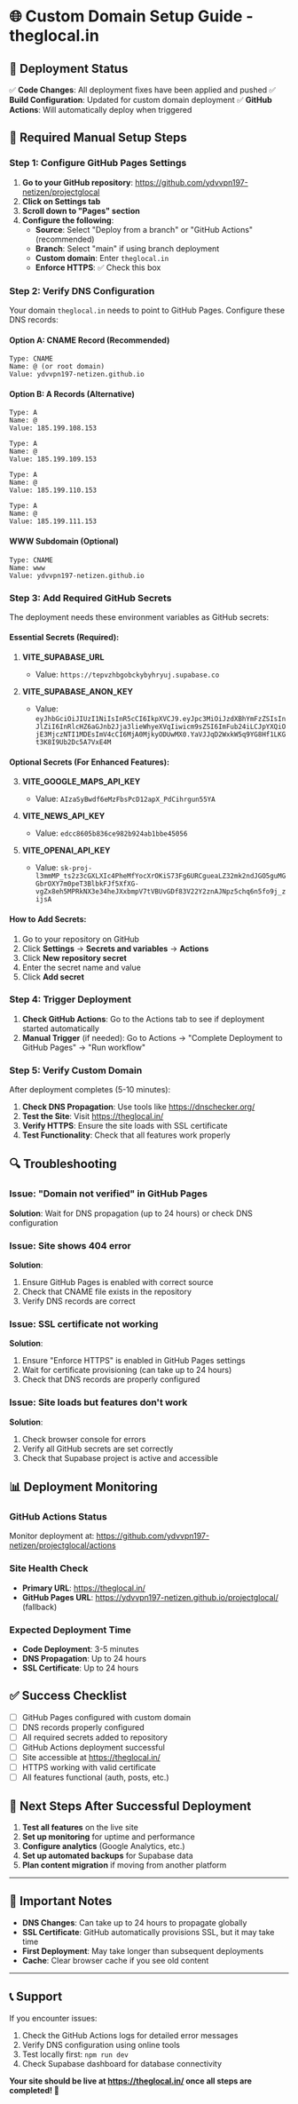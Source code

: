 # 🌐 Custom Domain Setup Guide - theglocal.in

## 🚀 Deployment Status
✅ **Code Changes**: All deployment fixes have been applied and pushed
✅ **Build Configuration**: Updated for custom domain deployment
✅ **GitHub Actions**: Will automatically deploy when triggered

## 🔧 Required Manual Setup Steps

### Step 1: Configure GitHub Pages Settings

1. **Go to your GitHub repository**: https://github.com/ydvvpn197-netizen/projectglocal
2. **Click on Settings tab**
3. **Scroll down to "Pages" section**
4. **Configure the following**:
   - **Source**: Select "Deploy from a branch" or "GitHub Actions" (recommended)
   - **Branch**: Select "main" if using branch deployment
   - **Custom domain**: Enter `theglocal.in`
   - **Enforce HTTPS**: ✅ Check this box

### Step 2: Verify DNS Configuration

Your domain `theglocal.in` needs to point to GitHub Pages. Configure these DNS records:

#### Option A: CNAME Record (Recommended)
```
Type: CNAME
Name: @ (or root domain)
Value: ydvvpn197-netizen.github.io
```

#### Option B: A Records (Alternative)
```
Type: A
Name: @
Value: 185.199.108.153

Type: A
Name: @
Value: 185.199.109.153

Type: A
Name: @
Value: 185.199.110.153

Type: A
Name: @
Value: 185.199.111.153
```

#### WWW Subdomain (Optional)
```
Type: CNAME
Name: www
Value: ydvvpn197-netizen.github.io
```

### Step 3: Add Required GitHub Secrets

The deployment needs these environment variables as GitHub secrets:

#### Essential Secrets (Required):
1. **VITE_SUPABASE_URL**
   - Value: `https://tepvzhbgobckybyhryuj.supabase.co`
   
2. **VITE_SUPABASE_ANON_KEY**
   - Value: `eyJhbGciOiJIUzI1NiIsInR5cCI6IkpXVCJ9.eyJpc3MiOiJzdXBhYmFzZSIsInJlZiI6InRlcHZ6aGJnb2Jja3lieWhyeXVqIiwicm9sZSI6ImFub24iLCJpYXQiOjE3MjczNTI1MDEsImV4cCI6MjA0MjkyODUwMX0.YaVJJqD2WxkW5q9YG8Hf1LKGt3K8I9Ub2Dc5A7VxE4M`

#### Optional Secrets (For Enhanced Features):
3. **VITE_GOOGLE_MAPS_API_KEY**
   - Value: `AIzaSyBwdf6eMzFbsPcD12apX_PdCihrgun55YA`

4. **VITE_NEWS_API_KEY**
   - Value: `edcc8605b836ce982b924ab1bbe45056`

5. **VITE_OPENAI_API_KEY**
   - Value: `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`

#### How to Add Secrets:
1. Go to your repository on GitHub
2. Click **Settings** → **Secrets and variables** → **Actions**
3. Click **New repository secret**
4. Enter the secret name and value
5. Click **Add secret**

### Step 4: Trigger Deployment

1. **Check GitHub Actions**: Go to the Actions tab to see if deployment started automatically
2. **Manual Trigger** (if needed): Go to Actions → "Complete Deployment to GitHub Pages" → "Run workflow"

### Step 5: Verify Custom Domain

After deployment completes (5-10 minutes):

1. **Check DNS Propagation**: Use tools like https://dnschecker.org/
2. **Test the Site**: Visit https://theglocal.in/
3. **Verify HTTPS**: Ensure the site loads with SSL certificate
4. **Test Functionality**: Check that all features work properly

## 🔍 Troubleshooting

### Issue: "Domain not verified" in GitHub Pages
**Solution**: Wait for DNS propagation (up to 24 hours) or check DNS configuration

### Issue: Site shows 404 error
**Solution**: 
1. Ensure GitHub Pages is enabled with correct source
2. Check that CNAME file exists in the repository
3. Verify DNS records are correct

### Issue: SSL certificate not working
**Solution**: 
1. Ensure "Enforce HTTPS" is enabled in GitHub Pages settings
2. Wait for certificate provisioning (can take up to 24 hours)
3. Check that DNS records are properly configured

### Issue: Site loads but features don't work
**Solution**:
1. Check browser console for errors
2. Verify all GitHub secrets are set correctly
3. Check that Supabase project is active and accessible

## 📊 Deployment Monitoring

### GitHub Actions Status
Monitor deployment at: https://github.com/ydvvpn197-netizen/projectglocal/actions

### Site Health Check
- **Primary URL**: https://theglocal.in/
- **GitHub Pages URL**: https://ydvvpn197-netizen.github.io/projectglocal/ (fallback)

### Expected Deployment Time
- **Code Deployment**: 3-5 minutes
- **DNS Propagation**: Up to 24 hours
- **SSL Certificate**: Up to 24 hours

## ✅ Success Checklist

- [ ] GitHub Pages configured with custom domain
- [ ] DNS records properly configured
- [ ] All required secrets added to repository
- [ ] GitHub Actions deployment successful
- [ ] Site accessible at https://theglocal.in/
- [ ] HTTPS working with valid certificate
- [ ] All features functional (auth, posts, etc.)

## 🎯 Next Steps After Successful Deployment

1. **Test all features** on the live site
2. **Set up monitoring** for uptime and performance
3. **Configure analytics** (Google Analytics, etc.)
4. **Set up automated backups** for Supabase data
5. **Plan content migration** if moving from another platform

---

## 🚨 Important Notes

- **DNS Changes**: Can take up to 24 hours to propagate globally
- **SSL Certificate**: GitHub automatically provisions SSL, but it may take time
- **First Deployment**: May take longer than subsequent deployments
- **Cache**: Clear browser cache if you see old content

---

## 📞 Support

If you encounter issues:
1. Check the GitHub Actions logs for detailed error messages
2. Verify DNS configuration using online tools
3. Test locally first: `npm run dev`
4. Check Supabase dashboard for database connectivity

**Your site should be live at https://theglocal.in/ once all steps are completed! 🎉**
